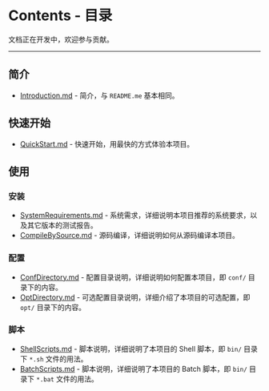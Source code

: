 # Contents - 目录

文档正在开发中，欢迎参与贡献。

--- 

## 简介

- [Introduction.md](./Introduction.md) - 简介，与 `README.me` 基本相同。

## 快速开始

- [QuickStart.md](./QuickStart.md) - 快速开始，用最快的方式体验本项目。

## 使用

### 安装

- [SystemRequirements.md](./SystemRequirements.md) - 系统需求，详细说明本项目推荐的系统要求，以及其它版本的测试报告。
- [CompileBySource.md](./CompileBySource.md) - 源码编译，详细说明如何从源码编译本项目。

### 配置

- [ConfDirectory.md](./ConfDirectory.md) - 配置目录说明，详细说明如何配置本项目，即 `conf/` 目录下的内容。
- [OptDirectory.md](./OptDirectory.md) - 可选配置目录说明，详细介绍了本项目的可选配置，即 `opt/` 目录下的内容。

### 脚本

- [ShellScripts.md](./ShellScripts.md) - 脚本说明，详细说明了本项目的 Shell 脚本，即 `bin/` 目录下 `*.sh` 文件的用法。
- [BatchScripts.md](./BatchScripts.md) - 脚本说明，详细说明了本项目的 Batch 脚本，即 `bin/` 目录下 `*.bat` 文件的用法。
